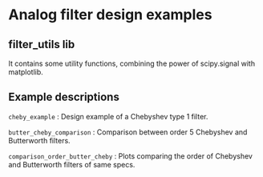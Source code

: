 # Analog filter design examples

## filter_utils lib

It contains some utility functions, combining the power of scipy.signal with matplotlib.

## Example descriptions

`cheby_example`
:
Design example of a Chebyshev type 1 filter.

`butter_cheby_comparison`
:
Comparison between order 5 Chebyshev and Butterworth filters.

`comparison_order_butter_cheby`
:
Plots comparing the order of Chebyshev and Butterworth filters of same specs.
